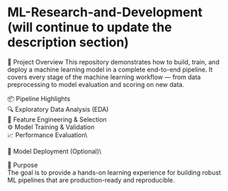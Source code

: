 # ML-Research-and-Development (will continue to update the description section)
🧠 Project Overview
This repository demonstrates how to build, train, and deploy a machine learning model in a complete end-to-end pipeline. It covers every stage of the machine learning workflow — from data preprocessing to model evaluation and scoring on new data.

📦 Pipeline Highlights \
🔍 Exploratory Data Analysis (EDA)\
🧹 Feature Engineering & Selection\
⚙️ Model Training & Validation\
📈 Performance Evaluation\

🚀 Model Deployment (Optional)\

🎯 Purpose\
The goal is to provide a hands-on learning experience for building robust ML pipelines that are production-ready and reproducible.
